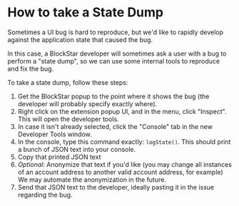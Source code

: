 # How to take a State Dump

Sometimes a UI bug is hard to reproduce, but we'd like to rapidly develop against the application state that caused the bug.

In this case, a BlockStar developer will sometimes ask a user with a bug to perform a "state dump", so we can use some internal tools to reproduce and fix the bug.

To take a state dump, follow these steps:

1. Get the BlockStar popup to the point where it shows the bug (the developer will probably specify exactly where).
2. Right click on the extension popup UI, and in the menu, click "Inspect". This will open the developer tools.
3. In case it isn't already selected, click the "Console" tab in the new Developer Tools window.
4. In the console, type this command exactly: `logState()`. This should print a bunch of JSON text into your console.
5. Copy that printed JSON text
6. *Optional*: Anonymize that text if you'd like (you may change all instances of an account address to another valid account address, for example) We may automate the anonymization in the future.
7. Send that JSON text to the developer, ideally pasting it in the issue regarding the bug.
